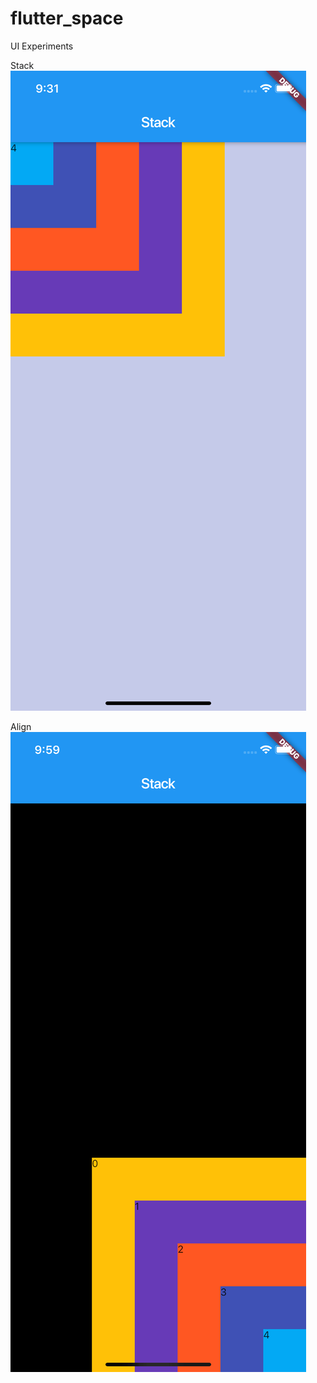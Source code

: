 # flutter_space

UI Experiments

Stack
![stack](./screenshots/stack.png)

Align
![stack](./screenshots/align.png)
